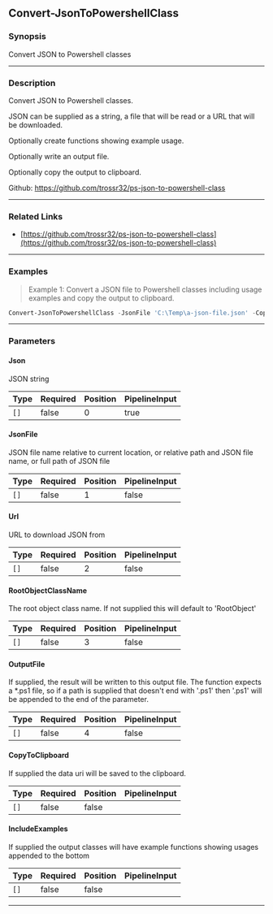 Convert-JsonToPowershellClass
-----------------------------

### Synopsis
Convert JSON to Powershell classes

---

### Description

Convert JSON to Powershell classes.

JSON can be supplied as a string, a file that will be read or a URL that will be downloaded.

Optionally create functions showing example usage.

Optionally write an output file.

Optionally copy the output to clipboard.

Github: https://github.com/trossr32/ps-json-to-powershell-class

---

### Related Links
* [https://github.com/trossr32/ps-json-to-powershell-class](https://github.com/trossr32/ps-json-to-powershell-class)

---

### Examples
> Example 1: Convert a JSON file to Powershell classes including usage examples and copy the output to clipboard.

```PowerShell
Convert-JsonToPowershellClass -JsonFile 'C:\Temp\a-json-file.json' -CopyToClipboard -IncludeExamples
```

---

### Parameters
#### **Json**
JSON string

|Type|Required|Position|PipelineInput|
|----|--------|--------|-------------|
|`[]`|false   |0       |true         |

#### **JsonFile**
JSON file name relative to current location, or relative path and JSON file name, or full path of JSON file

|Type|Required|Position|PipelineInput|
|----|--------|--------|-------------|
|`[]`|false   |1       |false        |

#### **Url**
URL to download JSON from

|Type|Required|Position|PipelineInput|
|----|--------|--------|-------------|
|`[]`|false   |2       |false        |

#### **RootObjectClassName**
The root object class name. If not supplied this will default to 'RootObject'

|Type|Required|Position|PipelineInput|
|----|--------|--------|-------------|
|`[]`|false   |3       |false        |

#### **OutputFile**
If supplied, the result will be written to this output file. The function expects a *.ps1 file, so if a
						path is supplied that doesn't end with '.ps1' then '.ps1' will be appended to the end of the parameter.

|Type|Required|Position|PipelineInput|
|----|--------|--------|-------------|
|`[]`|false   |4       |false        |

#### **CopyToClipboard**
If supplied the data uri will be saved to the clipboard.

|Type|Required|Position|PipelineInput|
|----|--------|--------|-------------|
|`[]`|false   |false   |

#### **IncludeExamples**
If supplied the output classes will have example functions showing usages appended to the bottom

|Type|Required|Position|PipelineInput|
|----|--------|--------|-------------|
|`[]`|false   |false   |

---
